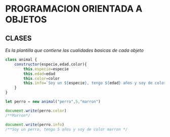 # PROGRAMACION ORIENTADA A OBJETOS
## CLASES
*Es la plantilla que contiene las cualidades basicas de cada objeto*

~~~ js
class animal {
    constructor(especie,edad,color){
        this.especie=especie
        this.edad=edad
        this.color=color
        this.info=`Soy un ${especie}, tengo ${edad} años y soy de color ${color}`
    } 
}

let perro = new animal("perro",5,"marron")

document.write(perro.color)
/**Marron*/

document.write(perro.info)
/**Soy un perro, tengo 5 años y soy de color marron */ 
~~~
